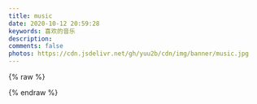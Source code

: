 ```yaml
---
title: music
date: 2020-10-12 20:59:28
keywords: 喜欢的音乐
description: 
comments: false
photos: https://cdn.jsdelivr.net/gh/yuu2b/cdn/img/banner/music.jpg
---
```

{% raw %}
<meting-js
  server="netease"
  type="playlist"
  id="166164092"
  mutex="true">
</meting-js>

<meting-js
  server="netease"
  type="playlist"
  id="6683129"
  mutex="true">
</meting-js>

<meting-js
  server="netease"
  type="playlist"
  id="445788696"
  mutex="true">
</meting-js>

<meting-js
  server="netease"
  type="playlist"
  id="128871831"
  mutex="true">
</meting-js>

<meting-js
  server="netease"
  type="playlist"
  id="67144428"
  mutex="true">
</meting-js>
{% endraw %}